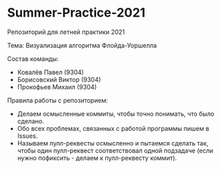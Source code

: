 # Summer-Practice-2021

Репозиторий для летней практики 2021

Тема: Визуализация алгоритма Флойда-Уоршелла

Состав команды:

* Ковалёв Павел (9304)
* Борисовский Виктор (9304)
* Прокофьев Михаил (9304)

Правила работы с репозиторием:

* Делаем осмысленные коммиты, чтобы точно понимать, что было сделано.
* Обо всех проблемах, связанных с работой программы пишем в Issues.
* Называем пулл-реквесты осмысленно и пытаемся сделать так, чтобы один пулл-реквест соответствовал одной подзадаче (если нужно пофиксить - делаем к пулл-реквесту коммит).
